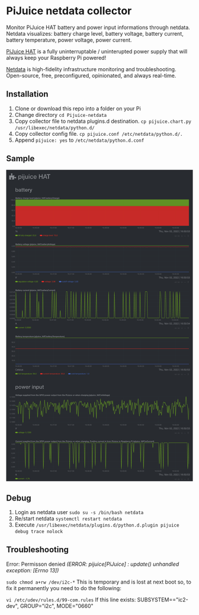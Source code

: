 # PiJuice netdata collector
Monitor PiJuice HAT battery and power input informations through netdata. Netdata visualizes: battery charge level, battery voltage, battery current, battery temperature, power voltage, power current.

[PiJuice HAT](https://github.com/PiSupply/PiJuice) is a fully uninterruptable / uninterupted power supply that will always keep your Raspberry Pi powered!

[Netdata](https://github.com/netdata/netdata) is high-fidelity infrastructure monitoring and troubleshooting.
Open-source, free, preconfigured, opinionated, and always real-time.

## Installation
1. Clone or download this repo into a folder on your Pi
2. Change directory `cd Pijuice-netdata`
3. Copy collector file to netdata plugins.d destination. `cp pijuice.chart.py /usr/libexec/netdata/python.d/`
4. Copy collector config file. `cp pijuice.conf /etc/netdata/python.d/.`
5. Append `pijuice: yes` to `/etc/netdata/python.d.conf`

## Sample
![PiJuice-netdata sample](https://github.com/r-sherwood/PiJuice-netdata/blob/main/pijuice-netdata_sample.png)

## Debug
1. Login as netdata user `sudo su -s /bin/bash netdata`
2. Re/start netdata `systemctl restart netdata`
3. Execute `/usr/libexec/netdata/plugins.d/python.d.plugin pijuice debug trace nolock`

## Troubleshooting
Error: Permisson denied *(ERROR: pijuice[PiJuice] : update() unhandled exception: [Errno 13])*

`sudo chmod a+rw /dev/i2c-*` This is temporary and is lost at next boot so, to fix it permanently you need to do the following:

`vi /etc/udev/rules.d/99-com.rules` If this line exists: SUBSYSTEM=="ic2-dev", GROUP="i2c", MODE="0660"



